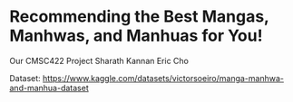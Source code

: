 # Recommending the Best Mangas, Manhwas, and Manhuas for You!
Our CMSC422 Project
Sharath Kannan
Eric Cho

Dataset: https://www.kaggle.com/datasets/victorsoeiro/manga-manhwa-and-manhua-dataset
